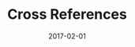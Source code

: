 ---
title: Cross References
linktitle:
description:
date: 2017-02-01
publishdate: 2017-02-01
lastmod: 2017-01-09
categories: [content]
tags: [cross references, anchors]
weight: 70
draft: false
slug:
aliases: []
notes:
---